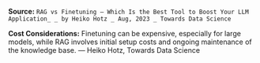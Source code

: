 **Source:** `RAG vs Finetuning — Which Is the Best Tool to Boost Your LLM Application_ _ by Heiko Hotz _ Aug, 2023 _ Towards Data Science`

**Cost Considerations:**
Finetuning can be expensive, especially for large models, while RAG involves initial setup costs and ongoing maintenance of the knowledge base. — Heiko Hotz, Towards Data Science
